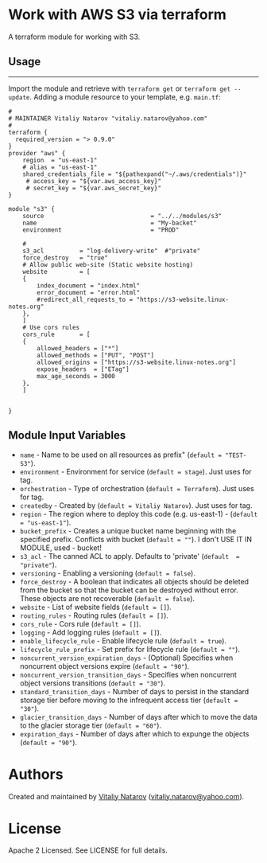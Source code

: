 # Work with AWS S3 via terraform

A terraform module for working with S3.

## Usage
----------------------

Import the module and retrieve with ```terraform get``` or ```terraform get --update```. Adding a module resource to your template, e.g. `main.tf`:

```
#
# MAINTAINER Vitaliy Natarov "vitaliy.natarov@yahoo.com"
#
terraform {
  required_version = "> 0.9.0"
}
provider "aws" {
    region  = "us-east-1"
    # alias = "us-east-1"
    shared_credentials_file = "${pathexpand("~/.aws/credentials")}"
     # access_key = "${var.aws_access_key}"
     # secret_key = "${var.aws_secret_key}"
}

module "s3" {
    source                              = "../../modules/s3"
    name                                = "My-backet"
    environment                         = "PROD"

    #
    s3_acl          = "log-delivery-write"  #"private"  
    force_destroy   = "true"    
    # Allow public web-site (Static website hosting)
    website         = [
    {
        index_document = "index.html"
        error_document = "error.html"
        #redirect_all_requests_to = "https://s3-website.linux-notes.org"
    },
    ]
    # Use cors rules
    cors_rule       = [
    {
        allowed_headers = ["*"]
        allowed_methods = ["PUT", "POST"]
        allowed_origins = ["https://s3-website.linux-notes.org"]
        expose_headers  = ["ETag"]
        max_age_seconds = 3000
    },
    ]


}
```

Module Input Variables
----------------------

- `name` - Name to be used on all resources as prefix" (`default = "TEST-S3"`).
- `environment` - Environment for service (`default = stage`). Just uses for tag.
- `orchestration` - Type of orchestration (`default = Terraform`). Just uses for tag.
- `createdby` - Created by (`default = Vitaliy Natarov`). Just uses for tag.
- `region` - The region where to deploy this code (e.g. us-east-1) - (`default  = "us-east-1"`).
- `bucket_prefix` - Creates a unique bucket name beginning with the specified prefix. Conflicts with bucket (`default = ""`). I don't USE IT IN MODULE, used - bucket!
- `s3_acl` - The canned ACL to apply. Defaults to 'private' (`default  = "private"`).
- `versioning` - Enabling a versioning (`default = false`).
- `force_destroy` - A boolean that indicates all objects should be deleted from the bucket so that the bucket can be destroyed without error. These objects are not recoverable (`default = false`).
- `website` - List of website fields (`default = []`).
- `routing_rules` - Routing rules (`default = []`).
- `cors_rule` - Cors rule (`default = []`).
- `logging` - Add logging rules (`default = []`).
- `enable_lifecycle_rule` - Enable lifecycle rule (`default = true`).
- `lifecycle_rule_prefix` - Set prefix for lifecycle rule (`default = ""`).
- `noncurrent_version_expiration_days` - (Optional) Specifies when noncurrent object versions expire (`default = "90"`).
- `noncurrent_version_transition_days` - Specifies when noncurrent object versions transitions (`default = "30"`).
- `standard_transition_days` - Number of days to persist in the standard storage tier before moving to the infrequent access tier (`default = "30"`).
- `glacier_transition_days` - Number of days after which to move the data to the glacier storage tier (`default = "60"`).
- `expiration_days` - Number of days after which to expunge the objects (`default = "90"`).

Authors
=======

Created and maintained by [Vitaliy Natarov](https://github.com/SebastianUA)
(vitaliy.natarov@yahoo.com).

License
=======

Apache 2 Licensed. See LICENSE for full details.
